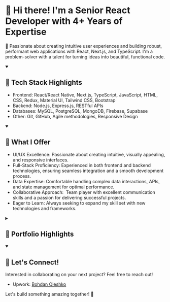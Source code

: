 <!DOCTYPE html>
<html>
<head>
<link rel="stylesheet" href="style.css">
</head>
<h1>👋 Hi there! I'm a Senior React Developer with 4+ Years of Expertise</h1>

<p>🚀 Passionate about creating intuitive user experiences and building robust, performant web applications with React, Next.js, and TypeScript. I'm a problem-solver with a talent for turning ideas into beautiful, functional code.</p>
<details open>
<summary><h2>🔧 Tech Stack Highlights</h2></summary>

<ul>
    <li>Frontend: React/React Native, Next.js, TypeScript, JavaScript, HTML, CSS, Redux, Material UI, Tailwind CSS, Bootstrap</li>
    <li>Backend: Node.js, Express.js, RESTful APIs</li>
    <li>Databases: MySQL, PostgreSQL, MongoDB, Firebase, Supabase</li>
    <li>Other: Git, GitHub, Agile methodologies, Responsive Design</li>
</ul>
</details>
<details open>
<summary><h2>🎯 What I Offer</h2></summary>

<ul>
    <li>UI/UX Excellence: Passionate about creating intuitive, visually appealing, and responsive interfaces.</li>
    <li>Full-Stack Proficiency: Experienced in both frontend and backend technologies, ensuring seamless integration and a smooth development process.</li>
    <li>Data Expertise: Comfortable handling complex data interactions, APIs, and state management for optimal performance.</li>
    <li>Collaborative Approach:  Team player with excellent communication skills and a passion for delivering successful projects.</li>
    <li>Eager to Learn: Always seeking to expand my skill set with new technologies and frameworks.</li>
</ul>
</details>
<details>
<summary><h2>💼 Portfolio Highlights</h2></summary>
    
<table>
  <tr>
    <td>
      <div class="project">
        <h3><a href="https://gepur.com/uk">GEPUR</a></h3>
        <p>Led frontend development for this stylish women's apparel e-commerce site, crafting core pages and shopping features for a seamless user experience.</p>
      </div>
    </td>
    <td align="right" style="padding: 0;">
      <img src="gepur_preview.png" alt="Image of Gepur website" width="100%">
    </td>
  </tr>
  <tr>
    <td>
      <div class="project">
        <h3><a href="https://www.trendhim.com/">Trendhim</a></h3>
        <p>Developed and maintained key features for this popular men's accessories eCommerce store. Utilized React, Next.js, and Node.js to create a visually appealing and highly functional interface, ensuring a smooth shopping experience for customers.</p>
      </div>
    </td>
    <td align="right">
      <img src="trendhim_preview.png" alt="Image of Trendhim website" width="100%">
    </td>
  </tr>
  <tr>
    <td>
      <div class="project">
        <h3><a href="https://ingo.ua/">INGO</a></h3>
        <p>Enhanced the user experience of this insurance platform with intuitive UI/UX components and robust Node.js-based user authentication.</p>
      </div>
    </td>
    <td align="right">
      <img src="ingo_preview.png" alt="Image of INGO website" width="100%">
    </td>
  </tr>
  <tr>
    <td>
      <div class="project">
        <h3><a href="https://dishpatch.co.uk/">Dishpatch</a></h3>
        <p>Built a visually appealing and dynamic menu website with real-time order updates using React, Next.js, and Tailwind CSS.</p>
      </div>
    </td>
    <td align="right">
      <img src="dishpatch_preview.png" alt="Image of Dishpatch website" width="100%">
    </td>
  </tr>
</table>

</details>
<details open>
<summary><h2>🤝 Let's Connect!</h2></summary>

<p>Interested in collaborating on your next project? Feel free to reach out!</p>
<ul>
    <li>Upwork: <a href="https://www.upwork.com/freelancers/~0181b03ee636205c0e?mp_source=share">Bohdan Oleshko</a></li>
</ul>
</details>
<p>Let's build something amazing together! 🚀</p>

</body>
</html>
